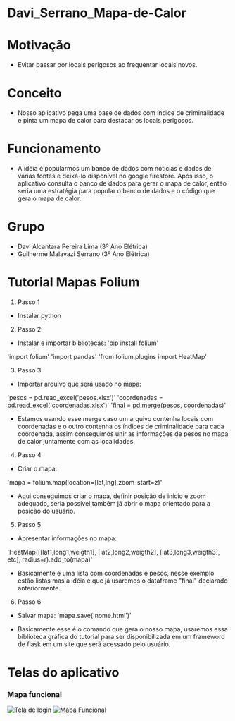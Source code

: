 # Davi_Serrano_Mapa-de-Calor
# Motivação
- Evitar passar por locais perigosos ao frequentar locais novos.

# Conceito
- Nosso aplicativo pega uma base de dados com índice de criminalidade e pinta um mapa de calor para destacar os locais perigosos.

# Funcionamento
- A idéia é popularmos um banco de dados com notícias e dados de várias fontes e deixá-lo disponível no google firestore. Após isso, o aplicativo consulta o banco de dados para gerar o mapa de calor, então seria uma estratégia para popular o banco de dados e o código que gera o mapa de calor.

# Grupo
- Davi Alcantara Pereira Lima (3º Ano Elétrica)
- Guilherme Malavazi Serrano (3º Ano Elétrica)

# Tutorial Mapas Folium

1. Passo 1
- Instalar python

2. Passo 2
- Instalar e importar bibliotecas:
'pip install folium'

'import folium'
'import pandas'
'from folium.plugins import HeatMap'

3. Passo 3
- Importar arquivo que será usado no mapa:

'pesos = pd.read_excel('pesos.xlsx')'
'coordenadas = pd.read_excel('coordenadas.xlsx')'
'final = pd.merge(pesos, coordenadas)'

- Estamos usando esse merge caso um arquivo contenha locais com coordenadas e o outro contenha os índices de criminalidade para cada coordenada, assim conseguimos unir as informações de pesos no mapa de calor juntamente com as localidades.

4. Passo 4
- Criar o mapa:

'mapa = folium.map(location=[lat,lng],zoom_start=z)'

- Aqui conseguimos criar o mapa, definir posição de início e zoom adequado, seria possível também já abrir o mapa orientado para a posição do usuário.

5. Passo 5
- Apresentar informações no mapa:

'HeatMap([[lat1,long1,weigth1],
[lat2,long2,weigth2],
[lat3,long3,weigth3], etc], radius=r).add_to(mapa)'

- Basicamente é uma lista com coordenadas e pesos, nesse exemplo estão listas mas a idéia é que já usaremos o dataframe "final" declarado anteriormente.

6. Passo 6
- Salvar mapa:
'mapa.save('nome.html')'

- Basicamente esse é o comando que gera o nosso mapa, usaremos essa biblioteca gráfica do tutorial para ser disponibilizada em um frameword de flask em um site que será acessado pelo usuário.

# Telas do aplicativo

### Mapa funcional
![Tela de login](tela_final.jpg)
![Mapa Funcional](tela_final2.jpg)



